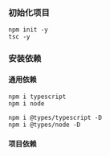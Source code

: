 ### 初始化项目
```
npm init -y
tsc -y
```

### 安装依赖
#### 通用依赖
```
npm i typescript
npm i node

npm i @types/typescript -D
npm i @types/node -D
```

#### 项目依赖
